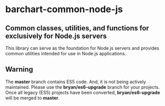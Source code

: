 # barchart-common-node-js
## Common classes, utilities, and functions for exclusively for Node.js servers

This library can serve as the foundation for Node.js servers and
provides common utilities intended for use in Node.js applications.

## Warning

The **master** branch contains ES5 code. And, it is not being actively maintained. Please use the **bryan/es6-upgrade** branch for your projects. Once all legacy (ES5) projects have been converted, **bryan/es6-upgrade** will be merged to **master**.
